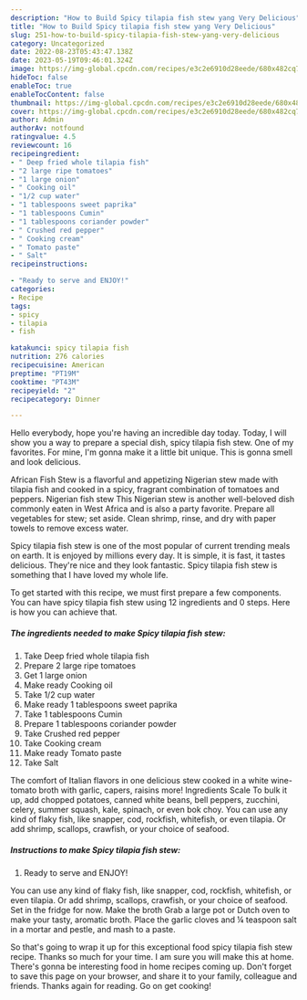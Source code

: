 ```yaml
---
description: "How to Build Spicy tilapia fish stew yang Very Delicious"
title: "How to Build Spicy tilapia fish stew yang Very Delicious"
slug: 251-how-to-build-spicy-tilapia-fish-stew-yang-very-delicious
category: Uncategorized
date: 2022-08-23T05:43:47.138Z
date: 2023-05-19T09:46:01.324Z
image: https://img-global.cpcdn.com/recipes/e3c2e6910d28eede/680x482cq70/spicy-tilapia-fish-stew-recipe-main-photo.jpg
hideToc: false
enableToc: true
enableTocContent: false
thumbnail: https://img-global.cpcdn.com/recipes/e3c2e6910d28eede/680x482cq70/spicy-tilapia-fish-stew-recipe-main-photo.jpg
cover: https://img-global.cpcdn.com/recipes/e3c2e6910d28eede/680x482cq70/spicy-tilapia-fish-stew-recipe-main-photo.jpg
author: Admin
authorAv: notfound
ratingvalue: 4.5
reviewcount: 16
recipeingredient:
- " Deep fried whole tilapia fish"
- "2 large ripe tomatoes"
- "1 large onion"
- " Cooking oil"
- "1/2 cup water"
- "1 tablespoons sweet paprika"
- "1 tablespoons Cumin"
- "1 tablespoons coriander powder"
- " Crushed red pepper"
- " Cooking cream"
- " Tomato paste"
- " Salt"
recipeinstructions:

- "Ready to serve and ENJOY!"
categories:
- Recipe
tags:
- spicy
- tilapia
- fish

katakunci: spicy tilapia fish 
nutrition: 276 calories
recipecuisine: American
preptime: "PT19M"
cooktime: "PT43M"
recipeyield: "2"
recipecategory: Dinner

---
```



Hello everybody, hope you're having an incredible day today. Today, I will show you a way to prepare a special dish, spicy tilapia fish stew. One of my favorites. For mine, I'm gonna make it a little bit unique. This is gonna smell and look delicious.

African Fish Stew is a flavorful and appetizing Nigerian stew made with tilapia fish and cooked in a spicy, fragrant combination of tomatoes and peppers. Nigerian fish stew This Nigerian stew is another well-beloved dish commonly eaten in West Africa and is also a party favorite. Prepare all vegetables for stew; set aside. Clean shrimp, rinse, and dry with paper towels to remove excess water.

Spicy tilapia fish stew is one of the most popular of current trending meals on earth. It is enjoyed by millions every day. It is simple, it is fast, it tastes delicious. They're nice and they look fantastic. Spicy tilapia fish stew is something that I have loved my whole life.


To get started with this recipe, we must first prepare a few components. You can have spicy tilapia fish stew using 12 ingredients and 0 steps. Here is how you can achieve that.

<!--inarticleads1-->

##### The ingredients needed to make Spicy tilapia fish stew:

1. Take  Deep fried whole tilapia fish
1. Prepare 2 large ripe tomatoes
1. Get 1 large onion
1. Make ready  Cooking oil
1. Take 1/2 cup water
1. Make ready 1 tablespoons sweet paprika
1. Take 1 tablespoons Cumin
1. Prepare 1 tablespoons coriander powder
1. Take  Crushed red pepper
1. Take  Cooking cream
1. Make ready  Tomato paste
1. Take  Salt


The comfort of Italian flavors in one delicious stew cooked in a white wine-tomato broth with garlic, capers, raisins more! Ingredients Scale To bulk it up, add chopped potatoes, canned white beans, bell peppers, zucchini, celery, summer squash, kale, spinach, or even bok choy. You can use any kind of flaky fish, like snapper, cod, rockfish, whitefish, or even tilapia. Or add shrimp, scallops, crawfish, or your choice of seafood. 

<!--inarticleads2-->

##### Instructions to make Spicy tilapia fish stew:


1. Ready to serve and ENJOY!

You can use any kind of flaky fish, like snapper, cod, rockfish, whitefish, or even tilapia. Or add shrimp, scallops, crawfish, or your choice of seafood. Set in the fridge for now. Make the broth Grab a large pot or Dutch oven to make your tasty, aromatic broth. Place the garlic cloves and ¼ teaspoon salt in a mortar and pestle, and mash to a paste. 

So that's going to wrap it up for this exceptional food spicy tilapia fish stew recipe. Thanks so much for your time. I am sure you will make this at home. There's gonna be interesting food in home recipes coming up. Don't forget to save this page on your browser, and share it to your family, colleague and friends. Thanks again for reading. Go on get cooking!
